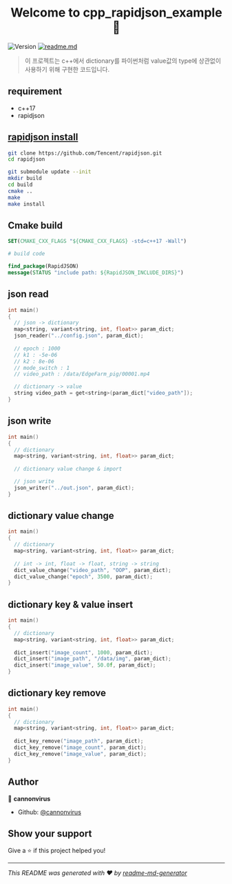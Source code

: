 <h1 align="center">Welcome to cpp_rapidjson_example 👋</h1>
<p>
  <img alt="Version" src="https://img.shields.io/badge/version-1.0-blue.svg?cacheSeconds=2592000" />
  <a href="https://github.com/Tencent/rapidjson/" target="_blank">
    <img alt="readme.md" src="https://img.shields.io/badge/readme.md-yes-brightgreen.svg" />
  </a>
</p>

> 이 프로젝트는 c++에서 dictionary를 파이썬처럼 value값의 type에 상관없이 사용하기 위해 구현한 코드입니다. 

## requirement

- c++17
- rapidjson

## [rapidjson install](https://github.com/Tencent/rapidjson)

```sh
git clone https://github.com/Tencent/rapidjson.git
cd rapidjson

git submodule update --init
mkdir build
cd build
cmake ..
make
make install
```

## Cmake build
```cmake
SET(CMAKE_CXX_FLAGS "${CMAKE_CXX_FLAGS} -std=c++17 -Wall")

# build code

find_package(RapidJSON)
message(STATUS "include path: ${RapidJSON_INCLUDE_DIRS}")
```

## json read

```cpp
int main()
{
  // json -> dictionary
  map<string, variant<string, int, float>> param_dict;
  json_reader("../config.json", param_dict);
  
  // epoch : 1000
  // k1 : -5e-06
  // k2 : 8e-06
  // mode_switch : 1
  // video_path : /data/EdgeFarm_pig/00001.mp4

  // dictionary -> value
  string video_path = get<string>(param_dict["video_path"]);
}
```

## json write

```cpp
int main()
{
  // dictionary
  map<string, variant<string, int, float>> param_dict;
  
  // dictionary value change & import

  // json write
  json_writer("../out.json", param_dict);
}
```

## dictionary value change

```cpp
int main()
{
  // dictionary
  map<string, variant<string, int, float>> param_dict;
  
  // int -> int, float -> float, string -> string
  dict_value_change("video_path", "OOP", param_dict);
  dict_value_change("epoch", 3500, param_dict);
}
```

## dictionary key & value insert

```cpp
int main()
{
  // dictionary
  map<string, variant<string, int, float>> param_dict;
  
  dict_insert("image_count", 1000, param_dict);
  dict_insert("image_path", "/data/img", param_dict);
  dict_insert("image_value", 50.0f, param_dict);
}
```

## dictionary key remove

```cpp
int main()
{
  // dictionary
  map<string, variant<string, int, float>> param_dict;
  
  dict_key_remove("image_path", param_dict);
  dict_key_remove("image_count", param_dict);
  dict_key_remove("image_value", param_dict);
}
```

## Author

👤 **cannonvirus**

* Github: [@cannonvirus](https://github.com/cannonvirus)

## Show your support

Give a ⭐️ if this project helped you!

***
_This README was generated with ❤️ by [readme-md-generator](https://github.com/kefranabg/readme-md-generator)_